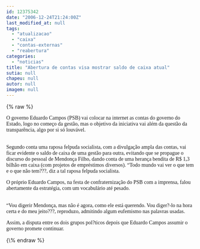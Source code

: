 ```yaml
---
id: 12375342
date: "2006-12-24T21:24:00Z"
last_modified_at: null
tags:
  - "atualizacao"
  - "caixa"
  - "contas-externas"
  - "reabertura"
categories:
  - "noticias"
title: "Abertura de contas visa mostrar saldo de caixa atual"
sutia: null
chapeu: null
autor: null
imagem: null
---
```

{\% raw %}
<p><P><FONT face=Verdana>O governo Eduardo Campos (PSB) vai colocar na internet as contas do governo do Estado, logo no começo da gestão, mas o objetivo da iniciativa vai além da questão da transparência, algo por si só louvável.</FONT></P></p>
<p><P><FONT face=Verdana><BR>Segundo conta uma raposa felpuda socialista, com a divulgação ampla das contas, vai ficar evidente o saldo de caixa de uma gestão para outra, evitando que se propague o discurso do pessoal de Mendonça Filho, dando conta de uma herança bendita de R$ 1,3 bilhão em caixa (com projetos de empréstimos diversos). “Todo mundo vai ver o que tem e o que não tem???, diz a tal raposa felpuda socialista.</FONT></P></p>
<p><P><FONT face=Verdana>O próprio Eduardo Campos, na festa de confraternização do PSB com a imprensa, falou abertamente da estratégia, com um vocabulário até pesado.</FONT></P><FONT face=Verdana></p>
<p><P><BR></FONT><FONT face=Verdana>“Vou digerir Mendonça, mas não é agora, como ele está querendo. Vou diger?-lo na hora certa e do meu jeito???, reproduzo, admitindo algum eufemismo nas palavras usadas.<BR></FONT></P></p>
<p><P><FONT face=Verdana>Assim, a disputa entre os dois grupos pol?ticos depois que Eduardo Campos assumir o governo promete continuar.</FONT></P> </p>
{\% endraw %}